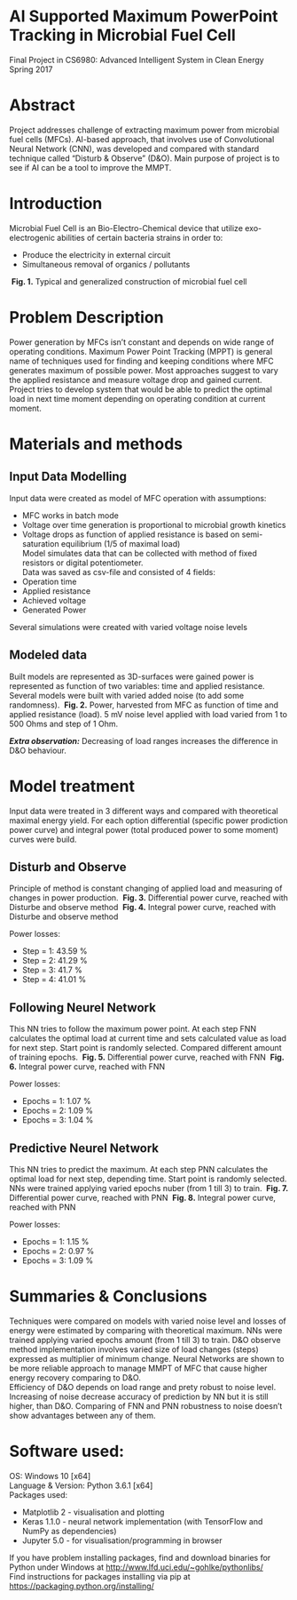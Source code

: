 # AI Supported Maximum PowerPoint Tracking in Microbial Fuel Cell
Final Project in CS6980: Advanced Intelligent System in Clean Energy
Spring 2017

# Abstract
Project addresses challenge of extracting maximum power from microbial fuel cells (MFCs). AI-based approach, that involves use of Convolutional Neural Network (CNN), was developed and compared with standard technique called “Disturb & Observe” (D&O).
Main purpose of project is to see if AI can be a tool to improve the MMPT.

# Introduction
Microbial Fuel Cell is an Bio-Electro-Chemical device that utilize exo-electrogenic abilities of certain bacteria strains in order to:
- Produce the electricity in external circuit
- Simultaneous removal of organics / pollutants

<img src="images/MFC_Classic.png" alt="" class="inline"/>
<b>Fig. 1.</b> Typical and generalized construction of microbial fuel cell


# Problem Description
Power generation by MFCs isn’t constant and depends on wide range of operating conditions. Maximum Power Point Tracking (MPPT) is general name of techniques used for finding and keeping conditions where MFC generates maximum of possible power. Most approaches suggest to vary the applied resistance and measure voltage drop and gained current.
Project tries to develop system that would be able to predict the optimal load in next time moment depending on operating condition at current moment.

# Materials and methods

## Input Data Modelling
Input data were created as model of MFC operation with assumptions:
- MFC works in batch mode
- Voltage over time generation is proportional to microbial growth kinetics
- Voltage drops as function of applied resistance is based on semi-saturation equilibrium (1/5 of maximal load)
<br>Model simulates data that can be collected with method of fixed resistors or digital potentiometer.<br>Data was saved as csv-file and consisted of 4 fields:
- Operation time
- Applied resistance
- Achieved voltage
- Generated Power

Several simulations were created with varied voltage noise levels

## Modeled data

Built models are represented as 3D-surfaces were gained power is represented as function of two variables: time and applied resistance. Several models were built with varied added noise (to add some randomness).
<img src="images/Power_generation.png" alt="" class="inline"/>
<b>Fig. 2.</b> Power, harvested from MFC as function of time and applied resistance (load). 5 mV noise level applied with load varied from 1 to 500 Ohms and step of 1 Ohm.

<i><b>Extra observation:</b></i> Decreasing of load ranges increases the difference in D&O behaviour.

# Model treatment
Input data were treated in 3 different ways and compared with theoretical maximal energy yield.
For each option differential (specific power prodiction power curve) and integral power (total produced power to some moment) curves were build. <br>



## Disturb and Observe
Principle of method is constant changing of applied load and measuring of changes in power production. 
<img src="images/DO_differential.png" alt="" class="inline"/>
<b>Fig. 3.</b> Differential power curve, reached with Disturbe and observe method
<img src="images/DO_integral.png" alt="" class="inline"/>
<b>Fig. 4.</b> Integral power curve, reached with Disturbe and observe method

Power losses:<br>
- Step = 1: 43.59 %
- Step = 2: 41.29 %
- Step = 3: 41.7 %
- Step = 4: 41.01 %

## Following Neurel Network
This NN tries to follow the maximum power point. At each step FNN calculates the optimal load at current time and sets calculated value as load for next step. Start point is randomly selected. Compared different amount of training epochs.
<img src="images/FNN_differential.png" alt="" class="inline"/>
<b>Fig. 5.</b> Differential power curve, reached with FNN
<img src="images/FNN_integral.png" alt="" class="inline"/>
<b>Fig. 6.</b> Integral power curve, reached with FNN

Power losses:<br>
- Epochs = 1: 1.07 %
- Epochs = 2: 1.09 %
- Epochs = 3: 1.04 %


## Predictive Neurel Network
This NN tries to predict the maximum. At each step PNN calculates the optimal load for next step, depending time. Start point is randomly selected. NNs were trained applying varied epochs nuber (from 1 till 3) to train.
<img src="images/PNN_differential.png" alt="" class="inline"/>
<b>Fig. 7.</b> Differential power curve, reached with PNN
<img src="images/PNN_integral.png" alt="" class="inline"/>
<b>Fig. 8.</b> Integral power curve, reached with PNN

Power losses:<br>
- Epochs = 1: 1.15 %
- Epochs = 2: 0.97 %
- Epochs = 3: 1.09 %

# Summaries & Conclusions
Techniques were compared on models with varied noise level and losses of energy were estimated by comparing with theoretical maximum. 
NNs were trained applying varied epochs amount (from 1 till 3) to train. D&O observe method implementation involves varied size of load changes (steps) expressed as multiplier of minimum change.
Neural Networks are shown to be more reliable approach to manage MMPT of MFC that cause higher energy recovery comparing to D&O.<br>
Efficiency of D&O depends on load range and prety robust to noise level.
Increasing of noise decrease accuracy of prediction by NN but it is still higher, than D&O. Comparing of FNN and PNN robustness to noise doesn’t show advantages between any of them.


# Software used:
OS: Windows 10 [x64]<br>
Language & Version: Python 3.6.1 [x64] <br>
Packages used:
- Matplotlib 2 - visualisation and plotting
- Keras 1.1.0 - neural network implementation (with TensorFlow and NumPy as dependencies)
- Jupyter 5.0 - for visualisation/programming in browser 


If  you have problem installing packages, find and download binaries for Python under Windows at <a>http://www.lfd.uci.edu/~gohlke/pythonlibs/ </a><br>
Find instructions for packages installing via pip at <a>https://packaging.python.org/installing/ </a> <br>